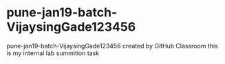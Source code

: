 # pune-jan19-batch-VijaysingGade123456
pune-jan19-batch-VijaysingGade123456 created by GitHub Classroom
this is my internal lab summition task
